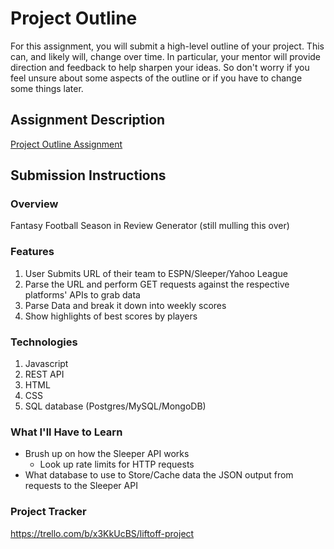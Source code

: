 # Project Outline
For this assignment, you will submit a high-level outline of your project. This can, and likely will, change over time. In particular, your mentor will provide direction and feedback to help sharpen your ideas. So don't worry if you feel unsure about some aspects of the outline or if you have to change some things later.

## Assignment Description
[Project Outline Assignment](https://education.launchcode.org/liftoff/modules/assignments/project-outline)

## Submission Instructions

### Overview
Fantasy Football Season in Review Generator (still mulling this over)
### Features
1. User Submits URL of their team to ESPN/Sleeper/Yahoo League
2. Parse the URL and perform GET requests against the respective platforms' APIs to grab data
3. Parse Data and break it down into weekly scores
4. Show highlights of best scores by players
### Technologies
1. Javascript
2. REST API
3. HTML
4. CSS
5. SQL database (Postgres/MySQL/MongoDB)
### What I'll Have to Learn
- Brush up on how the Sleeper API works
  - Look up rate limits for HTTP requests
- What database to use to Store/Cache data the JSON output from requests to the Sleeper API
### Project Tracker
https://trello.com/b/x3KkUcBS/liftoff-project

